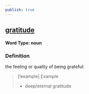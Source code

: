 ```yaml
---
publish: true
---
```

## [gratitude](https://dictionary.cambridge.org/dictionary/english/gratitude)

#### Word Type: noun
### Definition
the feeling or quality of being grateful:

>[!example] Example
> - deep/eternal gratitude
